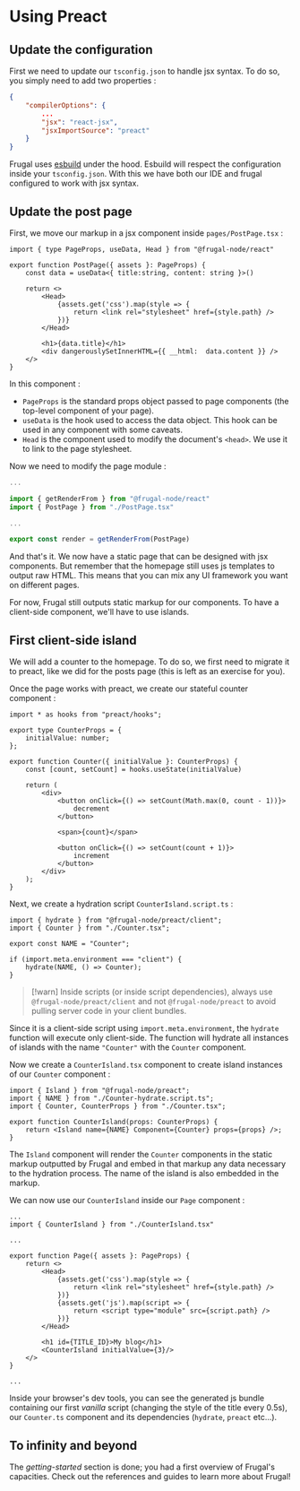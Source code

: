 # Using Preact

## Update the configuration

First we need to update our `tsconfig.json` to handle jsx syntax. To do so, you simply need to add two properties : 

```json filename=tsconfig.json
{
    "compilerOptions": {
        ...
		"jsx": "react-jsx",
		"jsxImportSource": "preact"
    }
}

```

Frugal uses [esbuild](https://esbuild.github.io/) under the hood. Esbuild will respect the configuration inside your `tsconfig.json`. With this we have both our IDE and frugal configured to work with jsx syntax.

## Update the post page

First, we move our markup in a jsx component inside `pages/PostPage.tsx` :

```tsx filename=pages/PostPage.tsx
import { type PageProps, useData, Head } from "@frugal-node/react"

export function PostPage({ assets }: PageProps) {
    const data = useData<{ title:string, content: string }>()

    return <>
        <Head>
            {assets.get('css').map(style => {
                return <link rel="stylesheet" href={style.path} />
            })}
        </Head>

        <h1>{data.title}</h1>
        <div dangerouslySetInnerHTML={{ __html:  data.content }} />
    </>
}
```

In this component :

- `PageProps` is the standard props object passed to page components (the top-level component of your page).
- `useData` is the hook used to access the data object. This hook can be used in any component with some caveats.
- `Head` is the component used to modify the document's `<head>`. We use it to link to the page stylesheet.

Now we need to modify the page module :

```ts filename=pages/posts.ts
...

import { getRenderFrom } from "@frugal-node/react"
import { PostPage } from "./PostPage.tsx"

...

export const render = getRenderFrom(PostPage)
```

And that's it. We now have a static page that can be designed with jsx components. But remember that the homepage still uses js templates to output raw HTML. This means that you can mix any UI framework you want on different pages.

For now, Frugal still outputs static markup for our components. To have a client-side component, we'll have to use islands.

## First client-side island

We will add a counter to the homepage. To do so, we first need to migrate it to preact, like we did for the posts page (this is left as an exercise for you).

Once the page works with preact, we create our stateful counter component :

```tsx filename=Counter.tsx
import * as hooks from "preact/hooks";

export type CounterProps = {
    initialValue: number;
};

export function Counter({ initialValue }: CounterProps) {
    const [count, setCount] = hooks.useState(initialValue)

    return (
        <div>
            <button onClick={() => setCount(Math.max(0, count - 1))}>
                decrement
            </button>

            <span>{count}</span>

            <button onClick={() => setCount(count + 1)}>
                increment
            </button>
        </div>
    );
}
```

Next, we create a hydration script `CounterIsland.script.ts` :

```tsx
import { hydrate } from "@frugal-node/preact/client";
import { Counter } from "./Counter.tsx";

export const NAME = "Counter";

if (import.meta.environment === "client") {
    hydrate(NAME, () => Counter);
}
```

>[!warn]
> Inside scripts (or inside script dependencies), always use `@frugal-node/preact/client` and not `@frugal-node/preact` to avoid pulling server code in your client bundles.

Since it is a client-side script using `import.meta.environment`, the `hydrate` function will execute only client-side. The function will hydrate all instances of islands with the name `"Counter"` with the `Counter` component.

Now we create a `CounterIsland.tsx` component to create island instances of our `Counter` component :

```tsx
import { Island } from "@frugal-node/preact";
import { NAME } from "./Counter-hydrate.script.ts";
import { Counter, CounterProps } from "./Counter.tsx";

export function CounterIsland(props: CounterProps) {
    return <Island name={NAME} Component={Counter} props={props} />;
}
```

The `Island` component will render the `Counter` components in the static markup outputted by Frugal and embed in that markup any data necessary to the hydration process. The name of the island is also embedded in the markup.

We can now use our `CounterIsland` inside our `Page` component :

```tsx filename=pages/HomePage.tsx lines=[2,18]
...
import { CounterIsland } from "./CounterIsland.tsx"

...

export function Page({ assets }: PageProps) {
    return <>
        <Head>
            {assets.get('css').map(style => {
                return <link rel="stylesheet" href={style.path} />
            })}
            {assets.get('js').map(script => {
                return <script type="module" src={script.path} />
            })}
        </Head>

        <h1 id={TITLE_ID}>My blog</h1>
        <CounterIsland initialValue={3}/>
    </>
}

...

```

Inside your browser's dev tools, you can see the generated js bundle containing our first _vanilla_ script (changing the style of the title every 0.5s), our `Counter.ts` component and its dependencies (`hydrate`, `preact` etc...).

## To infinity and beyond

The _getting-started_ section is done; you had a first overview of Frugal's capacities. Check out the references and guides to learn more about Frugal!